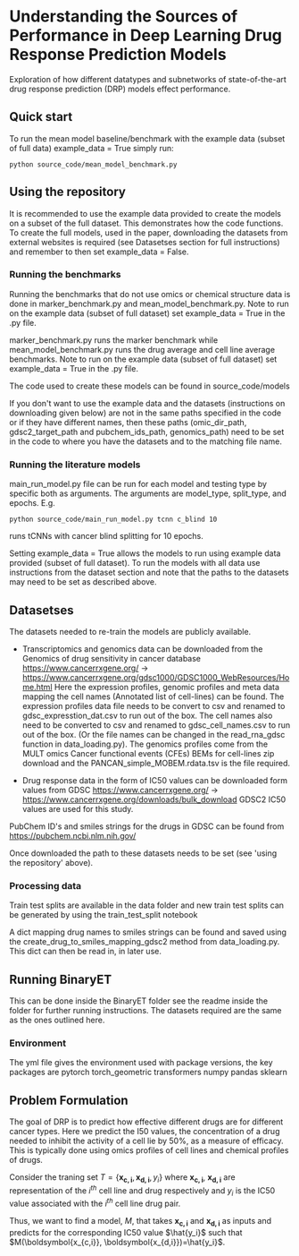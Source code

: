 # Understanding the Sources of Performance in Deep Learning Drug Response Prediction Models


Exploration of how  different datatypes and subnetworks of state-of-the-art drug response prediction (DRP) models effect performance. 


## Quick start 
To run the mean model baseline/benchmark with the example data (subset of full data) example_data = True simply run:

```
python source_code/mean_model_benchmark.py 
```

## Using the repository

It is recommended to use the example data provided to create the models on a subset of the full dataset. This demonstrates how the code functions. To create the full models, used in the paper,  downloading the datasets from external websites is required (see Datasetses section for full instructions) and remember to then set example_data = False.

### Running the benchmarks 
Running the benchmarks that do not use omics or chemical structure data is done in marker_benchmark.py and mean_model_benchmark.py. Note to run on the example data (subset of full dataset) set example_data = True in the .py file.

marker_benchmark.py runs the marker benchmark while mean_model_benchmark.py runs the drug average and cell line average benchmarks. Note to run on the example data (subset of full dataset) set example_data = True in the .py file.


The code used to create these models can be found in source_code/models

If you don't want to use the example data and the datasets (instructions on downloading given below) are not in the same paths specified in the code or if they have different names, then these paths (omic_dir_path, gdsc2_target_path and pubchem_ids_path, genomics_path) need to be set in the code to where you have the datasets and to the matching file name. 
 
### Running the literature models

main_run_model.py file can be run for each model and testing type by specific both as arguments. The arguments are model_type, split_type, and epochs. E.g. 
```
python source_code/main_run_model.py tcnn c_blind 10 
```
runs tCNNs with cancer blind splitting for 10 epochs. 

Setting example_data = True allows the models to run using example data provided (subset of full dataset). To run the models with all data use instructions from the dataset section and note that the paths to the datasets may need to be set as described above.

## Datasetses
The datasets needed to re-train the models are publicly available.

* Transcriptomics and genomics data can be downloaded from the Genomics of drug sensitivity in cancer database https://www.cancerrxgene.org/ -> https://www.cancerrxgene.org/gdsc1000/GDSC1000_WebResources/Home.html
Here the expression profiles, genomic profiles and meta data mapping the cell names (Annotated list of cell-lines)  can be found. 
The expression profiles data file needs to be convert to csv and renamed to gdsc_expresstion_dat.csv to run out of the box.  The cell names also need to be converted to csv and renamed to gdsc_cell_names.csv to run out of the box. (Or the file names can be changed in the read_rna_gdsc function in data_loading.py). The genomics profiles come from  the MULT omics Cancer functional events (CFEs) BEMs for cell-lines zip download and the PANCAN_simple_MOBEM.rdata.tsv is the file required.   


* Drug response data in the form of IC50 values can be downloaded form values from GDSC https://www.cancerrxgene.org/ ->
https://www.cancerrxgene.org/downloads/bulk_download GDSC2 IC50 values are used for this study. 

PubChem ID's and smiles strings for the drugs in GDSC can be found from  https://pubchem.ncbi.nlm.nih.gov/

Once downloaded the path to these datasets needs to be set (see 'using the repository' above).

### Processing data 

Train test splits are available in the data folder and new train test splits can be generated by using the train_test_split notebook

A dict mapping drug names to smiles strings can be found and saved using the create_drug_to_smiles_mapping_gdsc2 method from data_loading.py. This dict can then be read in, in later use. 

## Running BinaryET 
This can be done inside the BinaryET folder see the readme inside the folder for further running instructions. The datasets required are the same as the ones outlined here. 


### Environment 
The yml file gives the environment used with package versions, the key packages are pytorch torch_geometric transformers numpy pandas sklearn 

## Problem Formulation 

The goal of DRP is to predict how effective different drugs are for different cancer types. 
Here we predict the I50 values, the concentration of a drug needed to inhibit the activity of a cell lie by 50%, as a measure of efficacy. 
This is typically done using omics profiles of cell lines and chemical profiles of drugs. 

Consider the traning set $T = \lbrace \boldsymbol{x_{c,i}}, \boldsymbol{x_{d,i}}, y_i \rbrace$  where $\boldsymbol{x_{c,i}}$, $\boldsymbol{x_{d,i}}$  are representation of the $i^{th}$ cell line and drug respectively and
 $y_i$ is the IC50 value associated with the $i^{th}$ cell line drug pair.

 Thus, we want to find a model, $M$, that takes $\boldsymbol{x_{c,i}}$ and $\boldsymbol{x_{d,i}}$ as inputs and predicts for the corresponding IC50 value $\hat{y_i}$ such that $M(\boldsymbol{x_{c,i}}, \boldsymbol{x_{d,i}})=\hat{y_i}$.